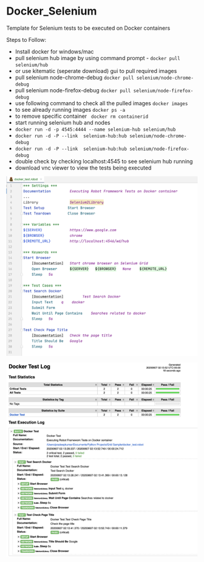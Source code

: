 # Docker_Selenium
Template for Selenium tests to be executed on Docker containers

Steps to Follow:

* Install docker for windows/mac
* pull selenium hub image by using command prompt - ```docker pull selenium/hub```
* or use kitematic (seperate download) gui to pull required images
* pull selenium node-chrome-debug ```docker pull selenium/node-chrome-debug```
* pull selenium node-firefox-debug ```docker pull selenium/node-firefox-debug```
* use following command to check all the pulled images ```docker images``` 
* to see already running images ```docker ps -a```
* to remove specific container ``` docker rm containerid```
* start running selenium hub and nodes
* ```docker run -d -p 4545:4444 --name selenium-hub selenium/hub```
* ```docker run -d -P --link  selenium-hub:hub selenium/node-chrome-debug```
* ```docker run -d -P --link  selenium-hub:hub selenium/node-firefox-debug```
* double check by checking localhost:4545 to see selenium hub running
* download vnc viewer to view the tests being executed

![Docker Robot Framework Test](https://github.com/pradeepcsu/Docker_Selenium/blob/master/Docker_Test_Screenshot.png)

![Results](https://github.com/pradeepcsu/Docker_Selenium/blob/master/Robot_Test_Screenshot.png)







